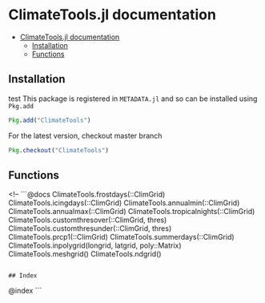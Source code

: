 
<a id='ClimateTools.jl-documentation-1'></a>

# ClimateTools.jl documentation



- [ClimateTools.jl documentation](index.md#ClimateTools.jl-documentation-1)
    - [Installation](index.md#Installation-1)
    - [Functions](index.md#Functions-1)


<a id='Installation-1'></a>

## Installation


test This package is registered in `METADATA.jl` and so can be installed using `Pkg.add`


```julia
Pkg.add("ClimateTools")
```


For the latest version, checkout master branch


```julia
Pkg.checkout("ClimateTools")
```


<a id='Functions-1'></a>

## Functions


<!– ```@docs ClimateTools.frostdays(::ClimGrid) ClimateTools.icingdays(::ClimGrid) ClimateTools.annualmin(::ClimGrid) ClimateTools.annualmax(::ClimGrid) ClimateTools.tropicalnights(::ClimGrid) ClimateTools.customthresover(::ClimGrid, thres) ClimateTools.customthresunder(::ClimGrid, thres) ClimateTools.prcp1(::ClimGrid) ClimateTools.summerdays(::ClimGrid) ClimateTools.inpolygrid(longrid, latgrid, poly::Matrix) ClimateTools.meshgrid() ClimateTools.ndgrid()


```-->

## Index

```


@index ```

